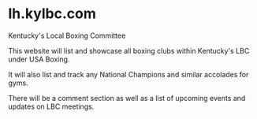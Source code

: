 lh.kylbc.com
============

Kentucky's Local Boxing Committee

This website will list and showcase all boxing clubs within Kentucky's LBC under USA Boxing.  

It will also list and track any National Champions and similar accolades for gyms.

There will be a comment section as well as a list of upcoming events and updates on LBC meetings.
